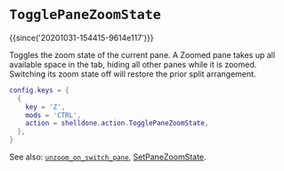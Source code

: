 # `TogglePaneZoomState`

{{since('20201031-154415-9614e117')}}

Toggles the zoom state of the current pane.  A Zoomed pane takes up
all available space in the tab, hiding all other panes while it is zoomed.
Switching its zoom state off will restore the prior split arrangement.

```lua
config.keys = {
  {
    key = 'Z',
    mods = 'CTRL',
    action = shelldone.action.TogglePaneZoomState,
  },
}
```

See also: [`unzoom_on_switch_pane`](../config/unzoom_on_switch_pane.md), [SetPaneZoomState](SetPaneZoomState.md).
